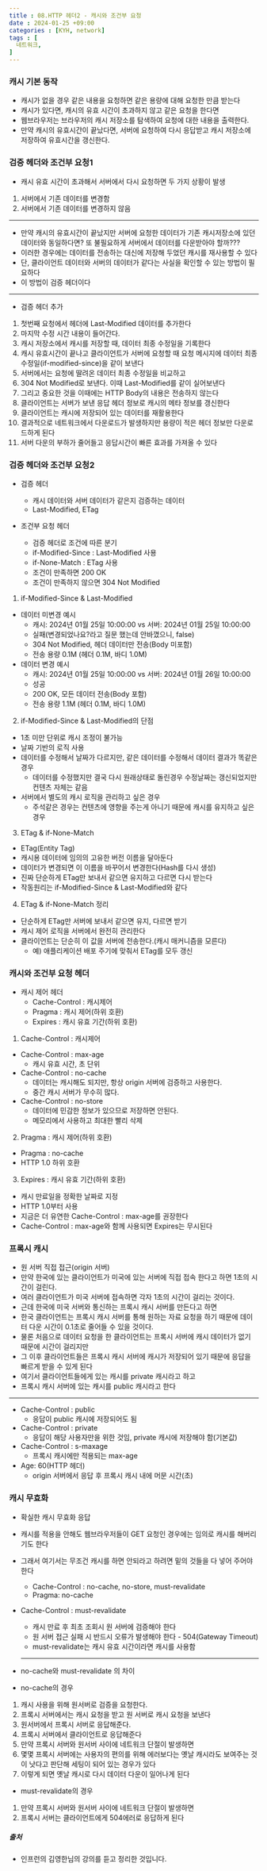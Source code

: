 ```yaml
---
title : 08.HTTP 헤더2 - 캐시와 조건부 요청
date : 2024-01-25 +09:00
categories : [KYH, network]
tags : [
  네트워크,
]
---
```

<!-- ![](/assets/img/Spring/aaaa.png){:style="border:1px solid #eaeaea; border-radius: 7px; padding: 0px;" } -->
<!-- ![](/assets/img/Performance Test/1-1.png){:style="width:1000px" } -->

### 캐시 기본 동작
- 캐시가 없을 경우 같은 내용을 요청하면 같은 용량에 대해 요청한 만큼 받는다
- 캐시가 있다면, 캐시의 유효 시간이 초과하지 않고 같은 요청을 한다면
- 웹브라우저는 브라우저의 캐시 저장소를 탐색하여 요청에 대한 내용을 출력한다.
- 만약 캐시의 유효시간이 끝났다면, 서버에 요청하여 다시 응답받고 캐시 저장소에 저장하여 유효시간을 갱신한다.

### 검증 헤더와 조건부 요청1
- 캐시 유효 시간이 초과해서 서버에서 다시 요청하면 두 가지 상황이 발생
1. 서버에서 기존 데이터를 변경함
2. 서버에서 기존 데이터를 변경하지 않음

<hr>

- 만약 캐시의 유효시간이 끝났지만 서버에 요청한 데이터가 기존 캐시저장소에 있던 데이터와 동일하다면? 또 불필요하게 서버에서 데이터를 다운받아야 할까???
- 이러한 경우에는 데이터를 전송하는 대신에 저장해 두었던 캐시를 재사용할 수 있다
- 단, 클라이언트 데이터와 서버의 데이터가 같다는 사실을 확인할 수 있는 방법이 필요하다
- 이 방법이 검증 헤더이다

<hr>

- 검증 헤더 추가
1. 첫번째 요청에서 헤더에 Last-Modified 데이터를 추가한다
2. 마지막 수정 시간 내용이 들어간다.
3. 캐시 저장소에서 캐시를 저장할 때, 데이터 최종 수정일을 기록한다
4. 캐시 유효시간이 끝나고 클라이언트가 서버에 요청할 때 요청 메시지에 데이터 최종 수정일(if-modified-since)을 같이 보낸다
5. 서버에서는 요청에 딸려온 데이터 최종 수정일을 비교하고 
6. 304 Not Modified로 보낸다. 이때 Last-Modified를 같이 실어보낸다
7. 그리고 중요한 것을 이때에는 HTTP Body의 내용은 전송하지 않는다
8. 클라이언트는 서버가 보낸 응답 헤더 정보로 캐시의 메타 정보를 갱신한다
9. 클라이언트는 캐시에 저장되어 있는 데이터를 재활용한다
10. 결과적으로 네트워크에서 다운로드가 발생하지만 용량이 적은 헤더 정보만 다운로드하게 된다
11. 서버 다운의 부하가 줄어들고 응답시간이 빠른 효과를 가져올 수 있다

### 검증 헤더와 조건부 요청2
- 검증 헤더
  - 캐시 데이터와 서버 데이터가 같은지 검증하는 데이터
  - Last-Modified, ETag

- 조건부 요청 헤더
  - 검증 헤더로 조건에 따른 분기
  - if-Modified-Since : Last-Modified 사용
  - if-None-Match : ETag 사용
  - 조건이 만족하면 200 OK
  - 조건이 만족하지 않으면 304 Not Modified

1. if-Modified-Since & Last-Modified
- 데이터 미변경 예시
  - 캐시: 2024년 01월 25일 10:00:00 vs 서버: 2024년 01월 25일 10:00:00
  - 실패(변경되었나요?라고 질문 했는데 안바꼈으니, false)
  - 304 Not Modified, 헤더 데이터만 전송(Body 미포함)
  - 전송 용량 0.1M (헤더 0.1M, 바디 1.0M)
- 데이터 변경 예시
  - 캐시: 2024년 01월 25일 10:00:00 vs 서버: 2024년 01월 26일 10:00:00
  - 성공
  - 200 OK, 모든 데이터 전송(Body 포함)
  - 전송 용량 1.1M (헤더 0.1M, 바디 1.0M)

2. if-Modified-Since & Last-Modified의 단점
- 1초 미만 단위로 캐시 조정이 불가능
- 날짜 기반의 로직 사용
- 데이터를 수정해서 날짜가 다르지만, 같은 데이터를 수정해서 데이터 결과가 똑같은 경우
  - 데이터를 수정했지만 결국 다시 원래상태로 돌린경우 수정날짜는 갱신되었지만 컨텐츠 자체는 같음
- 서버에서 별도의 캐시 로직을 관리하고 싶은 경우
  - 주석같은 경우는 컨텐츠에 영향을 주는게 아니기 때문에 캐시를 유지하고 싶은 경우

3. ETag & if-None-Match
- ETag(Entity Tag)
- 캐시용 데이터에 임의의 고유한 버전 이름을 달아둔다
- 데이터가 변경되면 이 이름을 바꾸어서 변경한다(Hash를 다시 생성)
- 진짜 단순하게 ETag만 보내서 같으면 유지하고 다르면 다시 받는다
- 작동원리는 if-Modified-Since & Last-Modified와 같다

4. ETag & if-None-Match 정리
- 단순하게 ETag만 서버에 보내서 같으면 유지, 다르면 받기
- 캐시 제어 로직을 서버에서 완전히 관리한다
- 클라이언트는 단순히 이 값을 서버에 전송한다.(캐시 매커니즘을 모른다)
  - 예) 애플리케이션 배포 주기에 맞춰서 ETag를 모두 갱신

### 캐시와 조건부 요청 헤더
- 캐시 제어 헤더
  - Cache-Control : 캐시제어
  - Pragma : 캐시 제어(하위 호환)
  - Expires : 캐시 유효 기간(하위 호환)

1. Cache-Control : 캐시제어
- Cache-Control : max-age
  - 캐시 유효 시간, 초 단위
- Cache-Control : no-cache
  - 데이터는 캐시해도 되지만, 항상 origin 서버에 검증하고 사용한다.
  - 중간 캐시 서버가 무수히 많다.
- Cache-Control : no-store
  - 데이터에 민감한 정보가 있으므로 저장하면 안된다.
  - 메모리에서 사용하고 최대한 빨리 삭제

2. Pragma : 캐시 제어(하위 호환)
- Pragma : no-cache
- HTTP 1.0 하위 호환

3. Expires : 캐시 유효 기간(하위 호환)
- 캐시 만료일을 정확한 날짜로 지정
- HTTP 1.0부터 사용
- 지금은 더 유연한 Cache-Control : max-age를 권장한다
- Cache-Control : max-age와 함께 사용되면 Expires는 무시된다

### 프록시 캐시
- 원 서버 직접 접근(origin 서버)
- 만약 한국에 있는 클라이언트가 미국에 있는 서버에 직접 접속 한다고 하면 1초의 시간이 걸린다.
- 여러 클라이언트가 미국 서버에 접속하면 각자 1초의 시간이 걸리는 것이다.
- 근데 한국에 미국 서버와 통신하는 프록시 캐시 서버를 만든다고 하면
- 한국 클라이언트는 프록시 캐시 서버를 통해 원하는 자료 요청을 하기 때문에 데이터 다운 시간이 0.1초로 줄어들 수 있을 것이다.
- 물론 처음으로 데이터 요청을 한 클라이언트는 프록시 서버에 캐시 데이터가 없기 때문에 시간이 걸리지만
- 그 이후 클라이언트들은 프록시 캐시 서버에 캐시가 저장되어 있기 때문에 응답을 빠르게 받을 수 있게 된다
- 여기서 클라이언트들에게 있는 캐시를 private 캐시라고 하고
- 프록시 캐시 서버에 있는 캐시를 public 캐시라고 한다

<hr>

- Cache-Control : public
  - 응답이 public 캐시에 저장되어도 됨
- Cache-Control : private
  - 응답이 해당 사용자만을 위한 것임, private 캐시에 저장해야 함(기본값)
- Cache-Control : s-maxage
  - 프록시 캐시에만 적용되는 max-age
- Age: 60(HTTP 헤더)
  - origin 서버에서 응답 후 프록시 캐시 내에 머문 시간(초)

### 캐시 무효화
- 확실한 캐시 무효화 응답
- 캐시를 적용을 안해도 웹브라우저들이 GET 요청인 경우에는 임의로 캐시를 해버리기도 한다
- 그래서 여기서는 무조건 캐시를 하면 안되라고 하려면 밑의 것들을 다 넣어 주어야 한다
  - Cache-Control : no-cache, no-store, must-revalidate
  - Pragma: no-cache
- Cache-Control : must-revalidate
  - 캐시 만료 후 최초 조회시 원 서버에 검증해야 한다
  - 원 서버 접근 실패 시 반드시 오류가 발생해야 한다 - 504(Gateway Timeout)
  - must-revalidate는 캐시 유효 시간이라면 캐시를 사용함
  
  <hr>
- no-cache와 must-revalidate 의 차이
- no-cache의 경우 
1. 캐시 사용을 위해 원서버로 검증을 요청한다.
2. 프록시 서버에서는 캐시 요청을 받고 원 서버로 캐시 요청을 보낸다
3. 원서버에서 프록시 서버로 응답해준다.
4. 프록시 서버에서 클라이언트로 응답해준다
5. 만약 프록시 서버와 원서버 사이에 네트워크 단절이 발생하면
6. 몇몇 프록시 서버에는 사용자의 편의를 위해 에러보다는 옛날 캐시라도 보여주는 것이 낫다고 판단해 세팅이 되어 있는 경우가 있다
7. 이렇게 되면 옛날 캐시로 다시 데이터 다운이 일어나게 된다

- must-revalidate의 경우
1. 만약 프록시 서버와 원서버 사이에 네트워크 단절이 발생하면
2. 프록시 서버는 클라이언트에게 504에러로 응답하게 된다

##### 출처
- 인프런의 김영한님의 강의를 듣고 정리한 것입니다.
